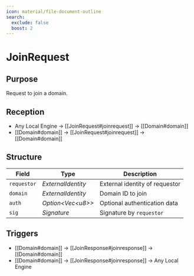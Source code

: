 ```yaml
---
icon: material/file-document-outline
search:
  exclude: false
  boost: 2
---
```


# JoinRequest

## Purpose

<!-- --8<-- [start:purpose] -->
Request to join a domain.
<!-- --8<-- [end:purpose] -->

## Reception

<!-- --8<-- [start:reception] -->
- Any Local Engine $\to$ [[JoinRequest#joinrequest]] $\to$ [[Domain#domain]]
- [[Domain#domain]] $\to$ [[JoinRequest#joinrequest]] $\to$ [[Domain#domain]]
<!-- --8<-- [end:reception] -->

## Structure

| Field       | Type                  | Description                    |
|-------------|-----------------------|--------------------------------|
| `requestor` | *ExternalIdentity*    | External identity of requestor |
| `domain`    | *ExternalIdentity*    | Domain ID to join              |
| `auth`      | *Option\<Vec\<u8\>\>* | Optional authentication data   |
| `sig`       | *Signature*           | Signature by `requestor`       |

## Triggers

<!-- --8<-- [start:triggers] -->
- [[Domain#domain]] $\to$ [[JoinResponse#joinresponse]] $\to$ [[Domain#domain]]
- [[Domain#domain]] $\to$ [[JoinResponse#joinresponse]] $\to$ Any Local Engine
<!-- --8<-- [end:triggers] -->
